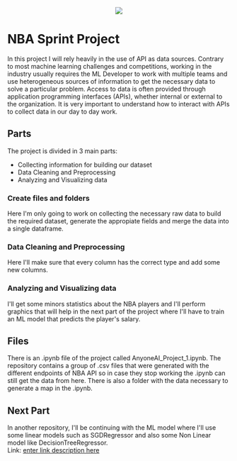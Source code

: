 <p align="center">
  <img src="https://encrypted-tbn0.gstatic.com/images?q=tbn:ANd9GcQ-dVcJLNeI7NdoFRskqhW5QFdg1SAwxVgGMg&usqp=CAU"/>
</p>

# NBA Sprint Project
In this project I will rely heavily in the use of API as data sources. Contrary to most machine learning challenges and competitions, working in the industry usually requires the ML Developer to work with multiple teams and use heterogeneous sources of information to get the necessary data to solve a particular problem. Access to data is often provided through application programming interfaces (APIs), whether internal or external to the organization. It is very important to understand how to interact with APIs to collect data in our day to day work.

## Parts

The project is divided in 3 main parts:
* Collecting information for building our dataset
* Data Cleaning and Preprocessing
*  Analyzing and Visualizing data

### Create files and folders

Here I'm only going to work on collecting the necessary raw data to build the required dataset, generate the appropiate fields and merge the data into a single dataframe.

### Data Cleaning and Preprocessing

Here I'll make sure that every column has the correct type and add some new columns.

### Analyzing and Visualizing data
 
I'll get some minors statistics about the NBA players and I'll perform graphics that will help in the next part of the project where I'll have to train an ML model that predicts the player's salary.

##  Files

There is an .ipynb file of the project called AnyoneAI_Project_1.ipynb.
The repository contains a group of .csv files that were generated with the different endpoints of NBA API so in case they stop working the .ipynb can still get the data from here.
There is also a folder with the data necessary to generate a map in the .ipynb.

## Next Part

In another repository, I'll be continuing with the ML model where I'll use some linear models such as SGDRegressor and also some Non Linear model like DecisionTreeRegressor.  
Link: [enter link description here](https://github.com/Gonzalez-Matias/Anyone_Sprint_2.git)

